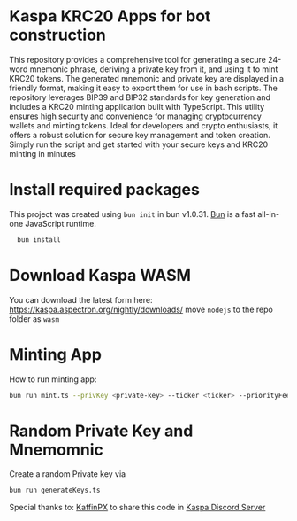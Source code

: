 # Kaspa KRC20 Apps for bot construction
This repository provides a comprehensive tool for generating a secure 24-word mnemonic phrase, deriving a private key from it, and using it to mint KRC20 tokens. The generated mnemonic and private key are displayed in a friendly format, making it easy to export them for use in bash scripts. The repository leverages BIP39 and BIP32 standards for key generation and includes a KRC20 minting application built with TypeScript. This utility ensures high security and convenience for managing cryptocurrency wallets and minting tokens. Ideal for developers and crypto enthusiasts, it offers a robust solution for secure key management and token creation. Simply run the script and get started with your secure keys and KRC20 minting in minutes

# Install required packages

This project was created using `bun init` in bun v1.0.31. [Bun](https://bun.sh) is a fast all-in-one JavaScript runtime.
```bash
  bun install
```  

# Download Kaspa WASM
You can download the latest form here: https://kaspa.aspectron.org/nightly/downloads/
move `nodejs` to the repo folder as `wasm`

# Minting App

How to run minting app:
```bash
bun run mint.ts --privKey <private-key> --ticker <ticker> --priorityFee 0.0 --timeout 20000 --logLevel DEBUG
```

# Random Private Key and Mnemomnic
Create a random Private key via
```bash
bun run generateKeys.ts
```

Special thanks to: [KaffinPX](https://github.com/KaffinPX) to share this code in [Kaspa Discord Server](http://discord.gg/kaspa)
